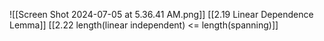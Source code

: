 ![[Screen Shot 2024-07-05 at 5.36.41 AM.png]]
[[2.19 Linear Dependence Lemma]]
[[2.22 length(linear independent) <= length(spanning)]]